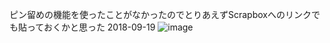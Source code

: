 
ピン留めの機能を使ったことがなかったのでとりあえずScrapboxへのリンクでも貼っておくかと思った 2018-09-19
![image](https://gyazo.com/6eb7f2c3b8f4811729334cab461391eb/thumb/1000)

